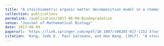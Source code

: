 ```yaml
---
title: "A stoichiometric organic matter decomposition model in a chemostat culture"
collection: publications
permalink: /publication/2017-06-09-Biodegradation
venue: "Journal of Mathematical Biology"
date: 2017-06-09
paperurl: 'https://link.springer.com/epdf/10.1007/s00285-017-1152-3?author_access_token=4lEPmCwzksY5gRrGGRR7I_e4RwlQNchNByi7wbcMAY60qUU5FI76dYsT6qsDQBTP7fOt5GkTdACheSjJhoB_FOJbxofUSJ0G43FCAxcASVK8rqcXhovNtkq4tnz2VC_I3xKQrYsSxprPXGCqAyaSNQ%3D%3D'
citation: 'Kong, Jude D., Paul Salceanu, and Hao Wang. (2017). "A stoichiometric organic matter decomposition model in a chemostat culture." <i>Journal of Mathematical Biology</i>. 1-36.'
---
```

